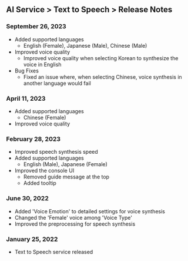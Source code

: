 ## AI Service > Text to Speech > Release Notes

### September 26, 2023

* Added supported languages
    * English (Female), Japanese (Male), Chinese (Male)
* Improved voice quality
    * Improved voice quality when selecting Korean to synthesize the voice in English
* Bug Fixes
    * Fixed an issue where, when selecting Chinese, voice synthesis in another language would fail
    
### April 11, 2023

* Added supported languages
    * Chinese (Female)
* Improved voice quality

### February 28, 2023

* Improved speech synthesis speed
* Added supported languages
    * English (Male), Japanese (Female)
* Improved the console UI
    * Removed guide message at the top
    * Added tooltip

### June 30, 2022

* Added 'Voice Emotion' to detailed settings for voice synthesis
* Changed the 'Female' voice among 'Voice Type'
* Improved the preprocessing for speech synthesis

### January 25, 2022

* Text to Speech service released
